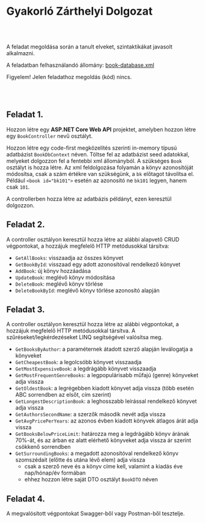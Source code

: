 # Gyakorló Zárthelyi Dolgozat

<br>
<br>

A feladat megoldása során a tanult elveket, szintaktikákat javasolt alkalmazni.

A feladatban felhasználandó állomány: [book-database.xml](https://users.nik.uni-obuda.hu/siposm/db/book-database.xml)

Figyelem! Jelen feladathoz megoldás (kód) nincs.

<br>
<br>

## Feladat 1.
Hozzon létre egy **ASP.NET Core Web API** projektet, amelyben hozzon létre egy `BookController` nevű osztályt.

Hozzon létre egy code-first megközelítés szerinti in-memory típusú adatbázist `BookDbContext` néven. Töltse fel az adatbázist seed adatokkal, melyeket dolgozzon fel a fentebbi xml állományból. A szükséges `Book` osztályt is hozza létre. Az xml feldolgozása folyamán a könyv azonosítóját módosítsa, csak a szám értékre van szükségünk, a `bk` előtagot távolítsa el. Például `<book id="bk101">` esetén az azonosító ne `bk101` legyen, hanem csak `101`.

A controllerben hozza létre az adatbázis példányt, ezen keresztül dolgozzon.

## Feladat 2.
A controller osztályon keresztül hozza létre az alábbi alapvető CRUD végpontokat, a hozzájuk megfelelő HTTP metódusokkal társítva:

- `GetAllBooks`: visszaadja az összes könyvet
- `GetBookById`: visszaad egy adott azonosítóval rendelkező könyvet
- `AddBook`: új könyv hozzáadása
- `UpdateBook`: meglévő könyv módosítása
- `DeleteBook`: meglévő könyv törlése
- `DeleteBookById`: meglévő könyv törlése azonosító alapján

## Feladat 3.
A controller osztályon keresztül hozza létre az alábbi végpontokat, a hozzájuk megfelelő HTTP metódusokkal társítva. A szűréseket/legkérdezéseket LINQ segítségével valósítsa meg.

- `GetBooksByAuthor`: a paraméternek átadott szerző alapján leválogatja a könyveket
- `GetCheapestBook`: a legolcsóbb könyvet visszaadja
- `GetMostExpensiveBook`: a legdrágább könyvet visszaadja
- `GetMostFrequentGenreBooks`: a legpopulárisabb műfajú (genre) könyveket adja vissza
- `GetOldestBook`: a legrégebben kiadott könyvet adja vissza (több esetén ABC sorrendben az elsőt, cím szerint)
- `GetLongestDescriptionBook`: a leghosszabb leírással rendelkező könyvet adja vissza
- `GetAuthorsSecondName`: a szerzők második nevét adja vissza
- `GetAvgPricePerYears`: az azonos évben kiadott könyvek átlagos árát adja vissza
- `GetBooksBelowPriceLimit`: határozza meg a legdrágább könyv árának 70%-át, és az árban ez alatt elérhető könyveket adja vissza ár szerint csökkenő sorrendben
- `GetSurroundingBooks`: a megadott azonosítóval rendelkező könyv szomszédait (előtte és utána lévő elem) adja vissza
    - csak a szerző neve és a könyv címe kell, valamint a kiadás éve nap/hónap/év formában
    - ehhez hozzon létre saját DTO osztályt `BookDTO` néven

## Feladat 4.
A megvalósított végpontokat Swagger-ből vagy Postman-ből tesztelje.